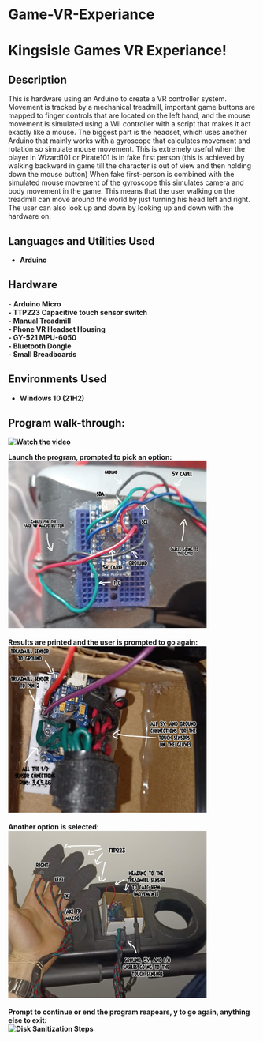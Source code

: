 # Game-VR-Experiance
<h1>Kingsisle Games VR Experiance!</h1>

<h2>Description</h2>
This is hardware using an Arduino to create a VR controller system. Movement is tracked by a mechanical treadmill,
important game buttons are mapped to finger controls that are located on the left hand, 
and the mouse movement is simulated using a WII controller with a script that makes it act exactly like a mouse.
The biggest part is the headset, which uses another Arduino that mainly works with a gyroscope that calculates movement and rotation
so simulate mouse movement. This is extremely useful when the player in Wizard101 or Pirate101 is in fake first person
(this is achieved by walking backward in game till the character is out of view and then holding down the mouse button)
When fake first-person is combined with the simulated mouse movement of the gyroscope this simulates camera and body movement 
in the game. This means that the user walking on the treadmill can move around the world by just turning his head left and 
right. The user can also look up and down by looking up and down with the hardware on.

<br />


<h2>Languages and Utilities Used</h2>

- <b>Arduino</b> 
<h2>Hardware</h2>
- <b>Arduino Micro</br> 
- <b>TTP223 Capacitive touch sensor switch</br> 
- <b>Manual Treadmill</br> 
- <b>Phone VR Headset Housing</br> 
- <b>GY-521 MPU-6050</br>
- <b>Bluetooth Dongle</br> 
- <b>Small Breadboards</br> 

<h2>Environments Used </h2>

- <b>Windows 10</b> (21H2)

<h2>Program walk-through:</h2>

<p align="center">
 
 [![Watch the video](https://github.com/DemonAxe1/img/blob/main/VR%20walking%20pic.PNG?raw=true)](https://youtu.be/VnOuhUtfzFA)


Launch the program, prompted to pick an option: <br/>
<img src="https://github.com/DemonAxe1/img/blob/main/tr%20Arduino%20headset%20wiring.jpg?raw=true.png"  height="80%" width="80%" alt="Disk Sanitization Steps"/> 
<br />
<br />
Results are printed and the user is prompted to go again:  <br/>
<img src="https://github.com/DemonAxe1/img/blob/main/tr%20Treadmill%20arduino%20setup.jpg?raw=true.png" height="80%" width="80%" alt="Disk Sanitization Steps"/>
<br />
<br />
Another option is selected: <br/>
<img src="https://github.com/DemonAxe1/img/blob/main/tr%20VR%20Tread%20arduino%20and%20Touch%20sensors.jpg?raw=true.png" height="80%" width="80%" alt="Disk Sanitization Steps"/>
<br />
<br />
Prompt to continue or end the program reapears, y to go again, anything else to exit:  <br/>
<img src="https://imgur.com/2YPuUDB.png" height="80%" width="80%" alt="Disk Sanitization Steps"/>
<br />
</p>

<!--
 ```diff
- text in red
+ text in green
! text in orange
# text in gray
@@ text in purple (and bold)@@
```
--!>
